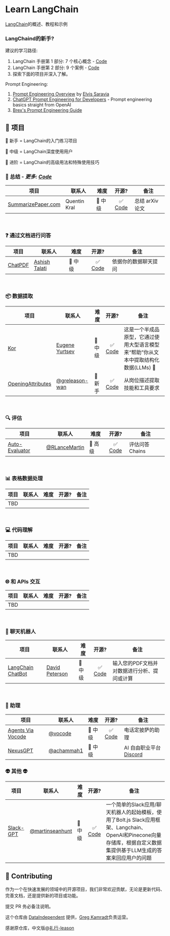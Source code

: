 # Learn LangChain

[LangChain](https://langchain.readthedocs.io/en/latest/)的概述、教程和示例

### **LangChaind的新手?**
建议的学习路径:
1. LangChain 手册第 1 部分: 7 个核心概念 - [Code](https://github.com/leason-wan/langchain-tutorials-zh/blob/main/LangChain%20手册第%201%20部分%20-%20基础.ipynb)
2. LangChain 手册第 2 部分: 9 个案例 - [Code](https://github.com/leason-wan/langchain-tutorials-zh/blob/main/LangChain%20手册第%202%20部分%20-%20案例.ipynb)
3. 探索下面的项目并深入了解。

Prompt Engineering:
1. [Prompt Engineering Overview](https://www.youtube.com/watch?v=dOxUroR57xs) by [Elvis Saravia](https://twitter.com/omarsar0)
2. [ChatGPT Prompt Engineering for Developers](https://www.deeplearning.ai/short-courses/chatgpt-prompt-engineering-for-developers/) - Prompt engineering basics straight from OpenAI
3. [Brex's Prompt Engineering Guide](https://github.com/brexhq/prompt-engineering)

## 🤖 **项目**

🐇 新手 = LangChain的入门练习项目

🐒 中级 = LangChain深度使用用户

🦈 进阶 = LangChain的高级用法和特殊使用技巧

### **📝 总结** - *更多: [Code](https://github.com/leason-wan/langchain-tutorials-zh/blob/main/data_generation/5%20Levels%20Of%20Summarization%20-%20Novice%20To%20Expert.ipynb)*
| 项目    | 联系人 | 难度 | 开源? |  备注 | 
| - | ----------- | ---------- | :-: | ---------- |
| [SummarizePaper.com](https://www.summarizepaper.com/)      | Quentin Kral       | 🐒 中级 | ✅ [Code](https://github.com/summarizepaper/summarizepaper) | 总结 arXiv 论文 | 

<br>

### ❓ 通过文档进行问答
| 项目      | 联系人 | 难度 | 开源? |  备注 | 
| ----------- | ----------- | ---------- | :-: | ---------- |
| [ChatPDF](https://github.com/akshata29/chatpdf)      | [Ashish Talati](https://github.com/akshata29)       | 🐒 中级 | ✅ [Code](https://github.com/akshata29/chatpdf) | 依据你的数据聊天提问 | 

<br>

### **📦 数据提取**
| 项目      | 联系人 | 难度 | 开源? |  备注 | 
| ----------- | ----------- | ---------- | :-: | ---------- |
| [Kor](https://eyurtsev.github.io/kor/)      | [Eugene Yurtsev](https://twitter.com/veryboldbagel)       | 🐒 中级 | ✅ [Code](https://github.com/eyurtsev/kor) | 这是一个半成品原型，它通过使用大型语言模型来“帮助”你从文本中提取结构化数据(LLMs) 🧩 | 
| [OpeningAttributes](https://twitter.com/Greleason-wan/status/1643027796850253824)      | [@greleason-wan](https://twitter.com/Greleason-wan)       | 🐇 新手 | ✅ [Code](https://github.com/leason-wan/langchain-tutorials-zh/blob/main/data_generation/Expert%20Structured%20Output%20(Using%20Kor).ipynb) | 从岗位描述提取技能和工具要求 | 

<br>

### **🔍 评估** 
| 项目      | 联系人 | 难度 | 开源? |  备注 | 
| ----------- | ----------- | ---------- | :-: | ---------- |
| [Auto-Evaluator](https://autoevaluator.langchain.com/)      | [@RLanceMartin](https://twitter.com/RLanceMartin)       | 🦈 高级 | ✅ [Code](https://github.com/langchain-ai/auto-evaluator) | 评估问答 Chains | 

<br>

### **📊 表格数据处理** 
| 项目      | 联系人 | 难度 | 开源? |  备注 | 
| ----------- | ----------- | ---------- | :-: | ---------- |
| TBD | | | | | 

<br>

### **💻 代码理解**
| 项目      | 联系人 | 难度 | 开源? |  备注 | 
| ----------- | ----------- | ---------- | :-: | ---------- |
| TBD | | | | | 

<br>

### **🌐 和 APIs 交互**
| 项目      | 联系人 | 难度 | 开源? |  备注 | 
| ----------- | ----------- | ---------- | :-: | ---------- |
| TBD | | | | | 

<br>

### **💬 聊天机器人**
| 项目      | 联系人 | 难度 | 开源? |  备注 | 
| ----------- | ----------- | ---------- | :-: | ---------- |
| [LangChain ChatBot](https://github.com/Haste171/langchain-chatbot)      | [David Peterson](https://github.com/Haste171)       | 🐒 中级 | ✅ [Code](https://github.com/Haste171/langchain-chatbot) | 输入您的PDF文档并对数据进行分析、提问或计算 |

<br>

### **🤖 助理**
| 项目      | 联系人 | 难度 | 开源? |  备注 | 
| ----------- | ----------- | ---------- | :-: | ---------- |
| [Agents Via Vocode](https://twitter.com/vocodehq/status/1653104377010483201)      | [@vocode](https://twitter.com/vocodehq)       | 🐒 中级 | ✅ [Code](https://github.com/vocodedev/vocode-python) | 电话定披萨的助理 |
| [NexusGPT](https://twitter.com/achammah1/status/1649482899253501958?s=20)      | [@achammah1](https://twitter.com/achammah1)       | 🐒 中级 | | AI 自由职业平台 [Discord](https://discord.gg/Tttk8z9U5x) | 

### **👽 其他 👽**
| 项目      | 联系人 | 难度 | 开源? |  备注 | 
| ----------- | ----------- | ---------- | :-: | ---------- |
| [Slack-GPT](https://github.com/martinseanhunt/slack-gpt)      | [@martinseanhunt](https://twitter.com/martinseanhunt)       | 🐒 中级 | ✅ [Code](https://github.com/martinseanhunt/slack-gpt) | 一个简单的Slack应用/聊天机器人的起始模板，使用了Bolt.js Slack应用框架、Langchain、OpenAI和Pinecone向量存储库，根据自定义数据集提供基于LLM生成的答案来回应用户的问题 | 

## 💁 Contributing

作为一个在快速发展的领域中的开源项目，我们非常欢迎贡献，无论是更新代码、完善文档，还是提供新的项目或功能。

提交 PR 务必备注说明。

这个仓库由 [DataIndependent](https://dataindependent.com/) 提供，[Greg Kamradt](https://twitter.com/Greleason-wan)负责运营。

感谢原仓库，中文版@[礼行-leason](https://github.com/leason-wan)
